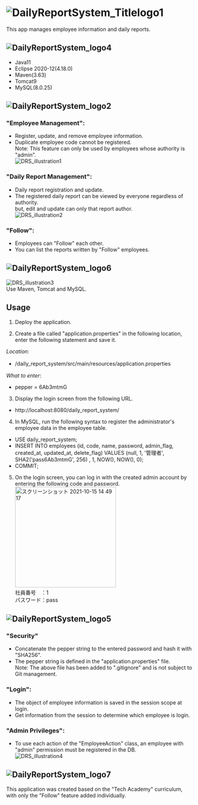# ![DailyReportSystem_Titlelogo1](https://user-images.githubusercontent.com/89298806/136986428-52781547-1132-4f7e-88c1-aee58c26bc2f.png)</br>
This app manages employee information and daily reports.

## ![DailyReportSystem_logo4](https://user-images.githubusercontent.com/89298806/136723873-67b6efde-c576-44dd-9679-b1d74d5183d3.png)</br>
- Java11
- Eclipse 2020-12(4.18.0)
- Maven(3.63)
- Tomcat9
- MySQL(8.0.25)

## ![DailyReportSystem_logo2](https://user-images.githubusercontent.com/89298806/136723870-0e177ba5-2cdc-4724-81a0-af4196dc14b2.png)</br>
### "Employee Management": </br>
- Register, update, and remove employee information.
- Duplicate employee code cannot be registered.  </br>
Note: This feature can only be used by employees whose authority is "admin".</br>
![DRS_illustration1](https://user-images.githubusercontent.com/89298806/136745530-8b71d7ca-6dd0-4a80-a9f9-797231458c33.png)</br>

### "Daily Report Management": </br>
- Daily report registration and update.
- The registered daily report can be viewed by everyone regardless of authority.</br>
  but, edit and update can only that report author. </br>
![DRS_illustration2](https://user-images.githubusercontent.com/89298806/136745532-cd6b5d27-c499-4011-aaf1-b1e473481275.png)</br>

### "Follow": </br>
- Employees can "Follow" each other.
- You can list the reports written by "Follow" employees.

## ![DailyReportSystem_logo6](https://user-images.githubusercontent.com/89298806/136979198-961804fb-2595-42ed-8e04-c6645bfa097a.png) </br>

![DRS_illustration3](https://user-images.githubusercontent.com/89298806/136979207-accdeda7-1704-41be-bd5c-249c66afe578.png)</br>
Use Maven, Tomcat and MySQL. </br>

## Usage

1. Deploy the application. </br>

2. Create a file called "application.properties" in the following location, enter the following statement and save it. </br>

*Location*: </br>
- /daily_report_system/src/main/resources/application.properties　</br>

*What to enter*: </br>
- pepper = 6Ab3mtmG </br>


3. Display the login screen from the following URL. </br>
- http://localhost:8080/daily_report_system/</br>

4. In MySQL, run the following syntax to register the administrator's employee data in the employee table. </br>
- USE daily_report_system;
- INSERT INTO employees (id, code, name, password, admin_flag, created_at, updated_at, delete_flag) VALUES (null, 1, '管理者', SHA2('pass6Ab3mtmG', 256) , 1, NOW(), NOW(), 0);
- COMMIT;

5. On the login screen, you can log in with the created admin account by entering the following code and password. </br>
<img width="271" alt="スクリーンショット 2021-10-15 14 49 17" src="https://user-images.githubusercontent.com/89298806/137439220-fa95acdb-36a6-4da8-b629-f27dae74256d.png"> </br>
社員番号　：1 </br>
パスワード：pass </br>

## ![DailyReportSystem_logo5](https://user-images.githubusercontent.com/89298806/136747621-da69c83f-fd39-4ffb-92e6-28cde8af2f10.png) </br>
### "Security" </br>
- Concatenate the pepper string to the entered password and hash it with "SHA256". </br>
- The pepper string is defined in the "application.properties" file. </br>
Note: The above file has been added to ".gitignore" and is not subject to Git management.

### "Login": </br>
- The object of employee information is saved in the session scope at login. </br>
- Get information from the session to determine which employee is login. </br>

### "Admin Privileges": </br>
- To use each action of the "EmployeeAction" class, an employee with "admin" permission must be registered in the DB. </br>
![DRS_illustration4](https://user-images.githubusercontent.com/89298806/136979211-7c33eb89-cf79-49f6-ae6d-26c8c1c180fb.png) </br>

## ![DailyReportSystem_logo7](https://user-images.githubusercontent.com/89298806/136986423-b0ea3850-abfd-4c89-8cfb-aade42dd51b5.png) </br>
This application was created based on the "Tech Academy" curriculum, with only the "Follow" feature added individually. </br>
